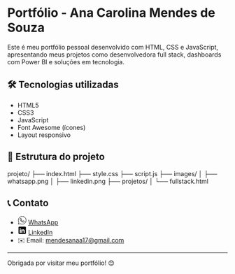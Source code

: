 # Portfólio - Ana Carolina Mendes de Souza

Este é meu portfólio pessoal desenvolvido com HTML, CSS e JavaScript, apresentando meus projetos como desenvolvedora full stack, dashboards com Power BI e soluções em tecnologia.

## 🛠 Tecnologias utilizadas
- HTML5
- CSS3
- JavaScript
- Font Awesome (ícones)
- Layout responsivo

## 📁 Estrutura do projeto

 projeto/ ├── index.html ├── style.css ├── script.js ├── images/ │ ├── whatsapp.png │ ├── linkedin.png ├── projetos/ │ └── fullstack.html

 
## 📞 Contato

- <img src="images/whatsapp.png" alt="WhatsApp" width="20" /> [WhatsApp](https://wa.me/5511978767182)
- <img src="images/linkedin.png" alt="LinkedIn" width="20" /> [LinkedIn](https://www.linkedin.com/in/ana-carolina-mendes-de-souza)
- ✉️ Email: mendesanaa17@gmail.com

---

Obrigada por visitar meu portfólio! 😊
